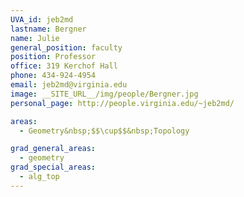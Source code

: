 ```yaml
---
UVA_id: jeb2md
lastname: Bergner
name: Julie
general_position: faculty
position: Professor
office: 319 Kerchof Hall
phone: 434-924-4954
email: jeb2md@virginia.edu
image: __SITE_URL__/img/people/Bergner.jpg
personal_page: http://people.virginia.edu/~jeb2md/

areas:
  - Geometry&nbsp;$$\cup$$&nbsp;Topology

grad_general_areas:
  - geometry
grad_special_areas:
  - alg_top
---
```

